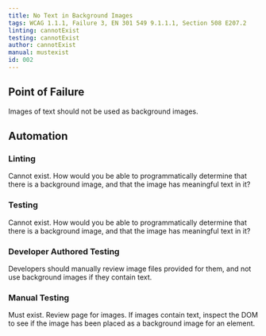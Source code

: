 ```yaml
---
title: No Text in Background Images
tags: WCAG 1.1.1, Failure 3, EN 301 549 9.1.1.1, Section 508 E207.2
linting: cannotExist 
testing: cannotExist
author: cannotExist
manual: mustexist
id: 002
---
```


## Point of Failure 
Images of text should not be used as background images. 
## Automation
### Linting
Cannot exist. How would you be able to programmatically determine that there is a background image, and that the image has meaningful text in it?
### Testing
Cannot exist. How would you be able to programmatically determine that there is a background image, and that the image has meaningful text in it?
### Developer Authored Testing
Developers should manually review image files provided for them, and not use background images if they contain text.
### Manual Testing
Must exist. Review page for images. If images contain text, inspect the DOM to see if the image has been placed as a background image for an element.